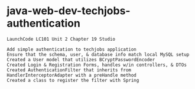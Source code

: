 # java-web-dev-techjobs-authentication

	LaunchCode LC101 Unit 2 Chapter 19 Studio
  
	Add simple authentication to techjobs application
	Ensure that the schema, user, & database info match local MySQL setup
	Created a User model that utilizes BCryptPasswordEncoder
	Created Login & Registration Forms, handles w/in controllers, & DTOs
	Created AuthenticationFilter that inherits from HandlerInterceptorAdapter with a preHandle method
	Created a class to register the filter with Spring
